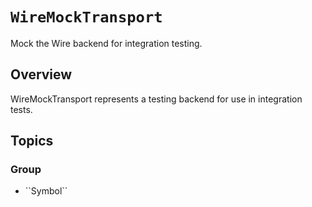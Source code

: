 # ``WireMockTransport``

Mock the Wire backend for integration testing. 

## Overview

WireMockTransport represents a testing backend for use in integration tests.

## Topics

### <!--@START_MENU_TOKEN@-->Group<!--@END_MENU_TOKEN@-->

- <!--@START_MENU_TOKEN@-->``Symbol``<!--@END_MENU_TOKEN@-->
